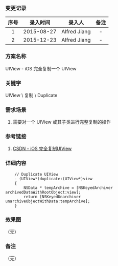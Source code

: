 ### 变更记录

| 序号 | 录入时间 | 录入人 | 备注 |
|:--------:|:--------:|:--------:|:--------:|
| 1 | 2015-08-27 | Alfred Jiang | - |
| 2 | 2015-12-23 | Alfred Jiang | - |

### 方案名称

UIView - iOS 完全复制一个 UIView

### 关键字

UIView \ 复制 \ Duplicate

### 需求场景

1. 需要对一个 UIView 或其子类进行完整复制的操作

### 参考链接

1. [CSDN - iOS 完全复制UIView](http://blog.csdn.net/meegomeego/article/details/20375447)

### 详细内容
```
    // Duplicate UIView
    - (UIView*)duplicate:(UIView*)view
    {
        NSData * tempArchive = [NSKeyedArchiver archivedDataWithRootObject:view];
        return [NSKeyedUnarchiver unarchiveObjectWithData:tempArchive];
    }
```

### 效果图
（无）

### 备注
（无）